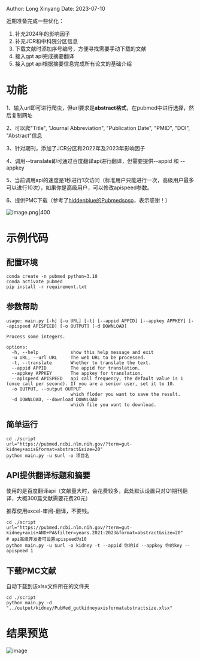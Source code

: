 Author: Long Xinyang
Date: 2023-07-10

近期准备完成一些优化：
1. 补充2024年的影响因子
2. 补充JCR和中科院分区信息
3. 下载文献时添加序号编号，方便寻找需要手动下载的文献
4. 接入gpt api完成摘要翻译
5. 接入gpt api根据摘要信息完成所有论文的基础介绍


# 功能

1、输入url即可进行爬虫，但url要求是**abstract格式**，在pubmed中进行选择，然后复制网址

2、可以爬"Title", "Journal Abbreviation", "Publication Date", "PMID", "DOI", "Abstract"信息

3、针对期刊，添加了JCR分区和2022年及2023年影响因子

4、调用--translate即可通过百度翻译api进行翻译，但需要提供--appid 和 --appkey 

5、当前调用api的速度是1秒进行1次访问（标准用户只能进行一次，高级用户最多可以进行10次），如果你是高级用户，可以修改apispeed参数。

6、提供PMC下载（参考了[hiddenblue的Pubmedsoso](https://github.com/hiddenblue/Pubmedsoso)，表示感谢！）


![image.png|400](https://markdown-1300560293.cos.ap-guangzhou.myqcloud.com/markdown/20230710141748.png)


# 示例代码

## 配置环境

```shell
conda create -n pubmed python=3.10
conda activate pubmed
pip install -r requirement.txt
```

## 参数帮助

```shell
usage: main.py [-h] [-u URL] [-t] [--appid APPID] [--appkey APPKEY] [--apispeed APISPEED] [-o OUTPUT] [-d DOWNLOAD]

Process some integers.

options:
  -h, --help            show this help message and exit
  -u URL, --url URL     The web URL to be processed.
  -t, --translate       Whether to translate the text.
  --appid APPID         The appid for translation.
  --appkey APPKEY       The appkey for translation.
  --apispeed APISPEED   api call frequency, the default value is 1 (once call per second). If you are a senior user, set it to 10.
  -o OUTPUT, --output OUTPUT
                        which floder you want to save the result.
  -d DOWNLOAD, --download DOWNLOAD
                        which file you want to download.
```

## 简单运行

```shell
cd ./script
url="https://pubmed.ncbi.nlm.nih.gov/?term=gut-kidney+axis&format=abstract&size=20"
python main.py -u $url -o 项目名
```

## API提供翻译标题和摘要

使用的是百度翻译api（文献量大时，会花费较多，此处默认设置只对Q1期刊翻译，大概300篇文献需要花费20元）

推荐使用excel-审阅-翻译，不要钱。

```shell
cd ./script
url="https://pubmed.ncbi.nlm.nih.gov/?term=gut-kidney+axis+AND+PA&filter=years.2021-2023&format=abstract&size=20"
# api高级开发者可设置apispeed为10
python main.py -u $url -o kidney -t --appid 你的id --appkey 你的key --apispeed 1 
```

## 下载PMC文献

自动下载到该xlsx文件所在的文件夹

```shell
cd ./script
python main.py -d "../output/kidney/PubMed_gutkidneyaxisformatabstractsize.xlsx"
```

# 结果预览

![image](https://github.com/PiaoyangGuohai1/pubmed_get/assets/53299096/7a4dc9d7-dd92-45a9-bf5b-950bdb21c7f1)

